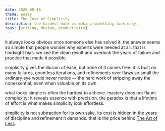```yaml
---
date: 2025-09-16
theme: essay
title: The Cost of Simplicity
description: the hardest work is making something look easy.
tags: [writing, design, productivity]
---
```


it always looks obvious once someone else has solved it. the answer seems so simple that people wonder why experts were needed at all. that is hindsight bias. we see the clean result and overlook the years of failure and practice that made it possible.

simplicity gives the illusion of ease, but none of it comes free. it is built on many failures, countless iterations, and refinements over flaws so small the ordinary eye would never notice — the hard work of stripping away the nonessential, even when valuable on its own.

what looks simple is often the hardest to achieve. mastery does not flaunt complexity; it reveals essence with precision. the paradox is that a lifetime of effort is what makes simplicity look effortless.

simplicity is not subtraction for its own sake. its cost is hidden in the years of discipline and refinement it demands. that is the price behind [The Art of Less](/posts/art-of-less).
